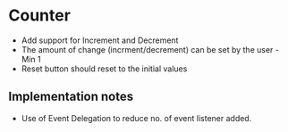 # Counter

- Add support for Increment and Decrement
- The amount of change (incrment/decrement) can be set by the user - Min 1
- Reset button should reset to the initial values

## Implementation notes

- Use of Event Delegation to reduce no. of event listener added.
